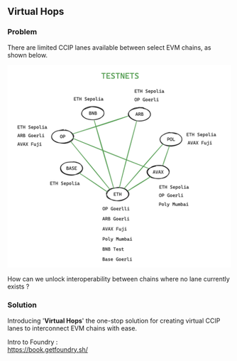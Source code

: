 ## Virtual Hops

### Problem
There are limited CCIP lanes available between select EVM chains, as shown below.   

![Testnet Lanes](img/Testnet%20Lanes.png)

How can we unlock interoperability between chains where no lane currently exists ?

### Solution
Introducing '**Virtual Hops**' the one-stop solution for creating virtual CCIP lanes to interconnect EVM chains with ease.

Intro to Foundry :  
https://book.getfoundry.sh/